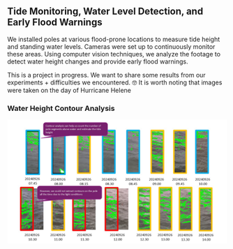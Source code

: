 ## Tide Monitoring, Water Level Detection, and Early Flood Warnings

We installed poles at various flood-prone locations to measure tide height and standing water levels. Cameras were set up to continuously monitor these areas. Using computer vision techniques, we analyze the footage to detect water height changes and provide early flood warnings.

This is a project in progress. 
We want to share some results from our experiments + difficulties we encountered. :nerd_face:
It is worth noting that images were taken on the day of Hurricane Helene

### Water Height Contour Analysis
![contour_analysis_1](https://github.com/PPatty666/Real_World_Water_Height_Detection/blob/main/img/experimenting_contour1.jpg)
